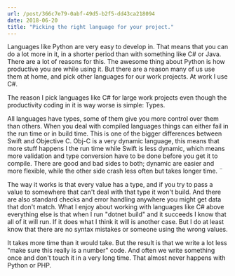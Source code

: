 ```yaml
---
url: /post/366c7e79-0abf-49d5-b2f5-dd43ca218094
date: 2018-06-20
title: "Picking the right language for your project."
---
```


Languages like Python are very easy to develop in. That means that you can do a lot more in it, in a shorter period than with something like C# or Java. There are a lot of reasons for this. The awesome thing about Python is how productive you are while using it. But there are a reason many of us use them at home, and pick other languages for our work projects. At work I use C#. 

The reason I pick languages like C# for large work projects even though the productivity coding in it is way worse is simple: Types. 

All languages have types, some of them give you more control over them than others. When you deal with compiled languages things can either fail in the run time or in build time. This is one of the bigger differences between Swift and Objective C. Obj-C is a very dynamic language, this means that more stuff happens I the run time while Swift is less dynamic, which means more validation and type conversion have to be done before you get it to compile. There are good and bad sides to both; dynamic are easier and more flexible, while the other side crash less often but takes longer time. ¨

The way it works is that every value has a type, and if you try to pass a value to somewhere that can't deal with that type it won't build. And there are also standard checks and error handling anywhere you might get data that don't match.  What I enjoy about working with languages like C# above everything else is that when I run "dotnet build" and it succeeds I know that all of it will run. If it does what I think it will is another case. But I do at least know that there are no syntax mistakes or someone using the wrong values. 

It takes more time than it would take. But the result is that we write a lot less "make sure this really is a number" code. And often we write something once and don't touch it in a very long time. That almost never happens with Python or PHP. 